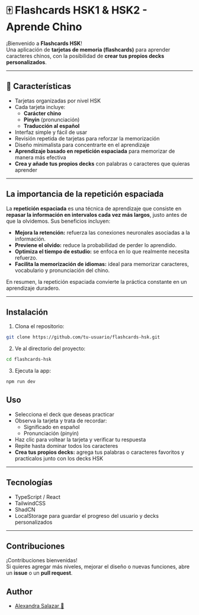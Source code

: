 # 🀄 Flashcards HSK1 & HSK2 - Aprende Chino

¡Bienvenido a **Flashcards HSK**!  
Una aplicación de **tarjetas de memoria (flashcards)** para aprender caracteres chinos, con la posibilidad de **crear tus propios decks personalizados**.

---

## 📝 Características

- Tarjetas organizadas por nivel HSK  
- Cada tarjeta incluye:
  - **Carácter chino**
  - **Pinyin** (pronunciación)
  - **Traducción al español**
- Interfaz simple y fácil de usar  
- Revisión repetida de tarjetas para reforzar la memorización  
- Diseño minimalista para concentrarte en el aprendizaje  
- **Aprendizaje basado en repetición espaciada** para memorizar de manera más efectiva  
- **Crea y añade tus propios decks** con palabras o caracteres que quieras aprender

---

## La importancia de la repetición espaciada

La **repetición espaciada** es una técnica de aprendizaje que consiste en **repasar la información en intervalos cada vez más largos**, justo antes de que la olvidemos. Sus beneficios incluyen:

- **Mejora la retención:** refuerza las conexiones neuronales asociadas a la información.  
- **Previene el olvido:** reduce la probabilidad de perder lo aprendido.  
- **Optimiza el tiempo de estudio:** se enfoca en lo que realmente necesita refuerzo.  
- **Facilita la memorización de idiomas:** ideal para memorizar caracteres, vocabulario y pronunciación del chino.  

En resumen, la repetición espaciada convierte la práctica constante en un aprendizaje duradero.

---

## Instalación

1. Clona el repositorio:

```bash
git clone https://github.com/tu-usuario/flashcards-hsk.git
```
2. Ve al directorio del proyecto:

```bash
cd flashcards-hsk
```
3. Ejecuta la app:

```bash
npm run dev
```

## Uso

- Selecciona el deck que deseas practicar  
- Observa la tarjeta y trata de recordar:
  - Significado en español
  - Pronunciación (pinyin)
- Haz clic para voltear la tarjeta y verificar tu respuesta  
- Repite hasta dominar todos los caracteres  
- **Crea tus propios decks:** agrega tus palabras o caracteres favoritos y practícalos junto con los decks HSK

---

## Tecnologías

- TypeScript / React  
- TailwindCSS 
- ShadCN  
- LocalStorage para guardar el progreso del usuario y decks personalizados

---

## Contribuciones

¡Contribuciones bienvenidas!  
Si quieres agregar más niveles, mejorar el diseño o nuevas funciones, abre un **issue** o un **pull request**.


## Author

- [Alexandra Salazar 💛](https://github.com/alexxandraSalazar)

